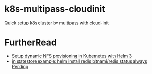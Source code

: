 # k8s-multipass-cloudinit
Quick setup k8s cluster by multipass with cloud-init


# FurtherRead
- [Setup dynamic NFS provisioning in Kubernetes with Helm 3](https://kamrul.dev/setup-dynamic-nfs-provisioning-in-kubernetes-with-helm-3/)
- [in statestore example: helm install redis bitnami/redis status always Pending](https://github.com/dapr/quickstarts/issues/352#)
